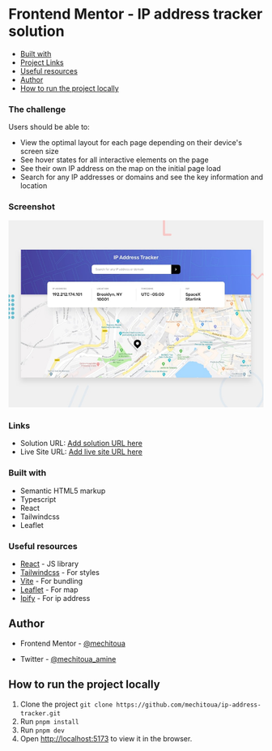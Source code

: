 # Frontend Mentor - IP address tracker solution

- [Built with](#built-with)
- [Project Links](#links)
- [Useful resources](#useful-resources)
- [Author](#author)
- [How to run the project locally](#how-to-run-the-project-locally)

### The challenge

Users should be able to:

- View the optimal layout for each page depending on their device's screen size
- See hover states for all interactive elements on the page
- See their own IP address on the map on the initial page load
- Search for any IP addresses or domains and see the key information and location

### Screenshot

![](./public/desktop-preview.jpg)

### Links

- Solution URL: [Add solution URL here](https://your-solution-url.com)
- Live Site URL: [Add live site URL here](https://your-live-site-url.com)

### Built with

- Semantic HTML5 markup
- Typescript
- React
- Tailwindcss
- Leaflet

### Useful resources

- [React](https://reactjs.org/) - JS library
- [Tailwindcss](https://tailwindcss.com/) - For styles
- [Vite](https://vitejs.dev/) - For bundling
- [Leaflet](https://leafletjs.com/) - For map
- [Ipify](https://geo.ipify.org/) - For ip address

## Author

- Frontend Mentor - [@mechitoua](https://www.frontendmentor.io/profile/mechitoua)

- Twitter - [@mechitoua_amine](https://www.twitter.com/mechitoua_amine)

## How to run the project locally

1. Clone the project `git clone https://github.com/mechitoua/ip-address-tracker.git`
2. Run `pnpm install`
3. Run `pnpm dev`
4. Open [http://localhost:5173](http://localhost:5173) to view it in the browser.
